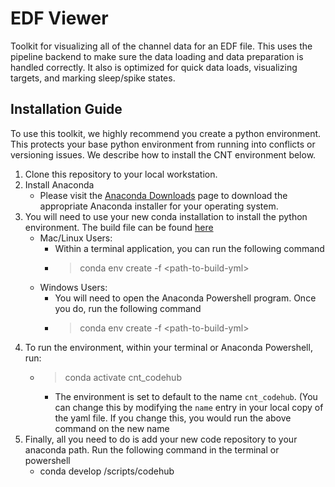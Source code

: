 # EDF Viewer

Toolkit for visualizing all of the channel data for an EDF file. This uses the pipeline backend to make sure the data loading and data preparation is handled correctly. It also is optimized for quick data loads, visualizing targets, and marking sleep/spike states.

## Installation Guide

To use this toolkit, we highly recommend you create a python environment. This protects your base python environment from running into conflicts or versioning issues. We describe how to install the CNT environment below.

1. Clone this repository to your local workstation.
2. Install Anaconda
    - Please visit the [Anaconda Downloads](https://www.anaconda.com/download) page to download the appropriate Anaconda installer for your operating system. 
3. You will need to use your new conda installation to install the python environment. The build file can be found [here](https://github.com/penn-cnt/CNT-codehub/blob/main/core_libraries/python/cnt_codehub/envs/cnt_codehub.yml) 
    - Mac/Linux Users:
        - Within a terminal application, you can run the following command
        - > conda env create -f \<path-to-build-yml\>
    - Windows Users:
        - You will need to open the Anaconda Powershell program. Once you do, run the following command
        - > conda env create -f \<path-to-build-yml\>
4. To run the environment, within your terminal or Anaconda Powershell, run:
    - > conda activate cnt_codehub 
        - The environment is set to default to the name `cnt_codehub`. (You can change this by modifying the `name` entry in your local copy of the yaml file. If you change this, you would run the above command on the new name
5. Finally, all you need to do is add your new code repository to your anaconda path. Run the following command in the terminal or powershell
    -  conda develop <path-to-repository-root>/scripts/codehub
  
